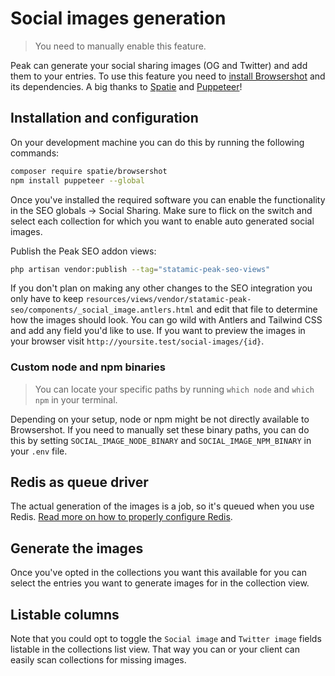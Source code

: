 # Social images generation

> You need to manually enable this feature.

Peak can generate your social sharing images (OG and Twitter) and add them to your entries. To use this feature you need to [install Browsershot](https://github.com/spatie/browsershot) and its dependencies. A big thanks to [Spatie](http://spatie.be) and [Puppeteer](https://github.com/puppeteer/puppeteer/)!

## Installation and configuration
On your development machine you can do this by running the following commands:

```bash
composer require spatie/browsershot
npm install puppeteer --global
```

Once you've installed the required software you can enable the functionality in the SEO globals -> Social Sharing. Make sure to flick on the switch and select each collection for which you want to enable auto generated social images.

Publish the Peak SEO addon views:
```bash
php artisan vendor:publish --tag="statamic-peak-seo-views"
```
If you don't plan on making any other changes to the SEO integration you only have to keep `resources/views/vendor/statamic-peak-seo/components/_social_image.antlers.html` and edit that file to determine how the images should look. You can go wild with Antlers and Tailwind CSS and add any field you'd like to use. If you want to preview the images in your browser visit `http://yoursite.test/social-images/{id}`.

### Custom node and npm binaries

> You can locate your specific paths by running `which node` and `which npm` in your terminal.

Depending on your setup, node or npm might be not directly available to Browsershot. If you need to manually set these binary paths, you can do this by setting `SOCIAL_IMAGE_NODE_BINARY` and `SOCIAL_IMAGE_NPM_BINARY` in your `.env` file.

## Redis as queue driver
The actual generation of the images is a job, so it's queued when you use Redis. [Read more on how to properly configure Redis](/other/redis-queue.html).

## Generate the images
Once you've opted in the collections you want this available for you can select the entries you want to generate images for in the collection view.

## Listable columns
Note that you could opt to toggle the `Social image` and `Twitter image` fields listable in the collections list view. That way you can or your client can easily scan collections for missing images.
